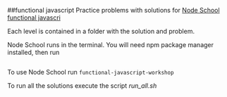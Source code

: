 ##functional javascript
Practice problems with solutions for [Node School functional javascri][functional-javascript]

Each level is contained in a folder with the solution and problem.

Node School runs in the terminal. You will need npm package manager installed, then run

```npm install -g functional-javascript-workshop
```

To use Node School run ``` functional-javascript-workshop ```

To run all the solutions execute the script *run_all.sh*

[functional-javascript]: http://nodeschool.io/#workshoppers